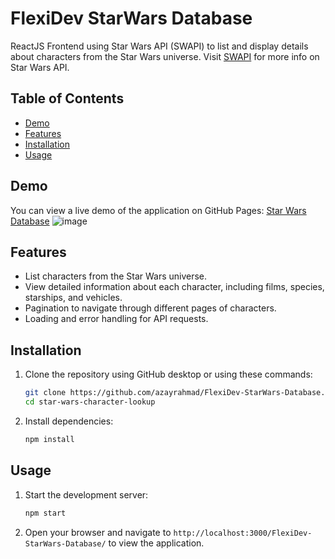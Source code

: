 # FlexiDev StarWars Database

ReactJS Frontend using Star Wars API (SWAPI) to list and display details about characters from the Star Wars universe. Visit [SWAPI](https://swapi.dev/) for more info on Star Wars API.

## Table of Contents

- [Demo](#demo)
- [Features](#features)
- [Installation](#installation)
- [Usage](#usage)

## Demo

You can view a live demo of the application on GitHub Pages: [Star Wars Database](https://azayrahmad.github.io/FlexiDev-StarWars-Database/)
![image](https://github.com/user-attachments/assets/70f3b0e8-c49a-4993-93aa-ed067aba037e)


## Features

- List characters from the Star Wars universe.
- View detailed information about each character, including films, species, starships, and vehicles.
- Pagination to navigate through different pages of characters.
- Loading and error handling for API requests.

## Installation

1. Clone the repository using GitHub desktop or using these commands:

   ```bash
   git clone https://github.com/azayrahmad/FlexiDev-StarWars-Database.git
   cd star-wars-character-lookup
   ```

2. Install dependencies:

   ```bash
   npm install
   ```

## Usage

1. Start the development server:

   ```bash
   npm start
   ```

2. Open your browser and navigate to `http://localhost:3000/FlexiDev-StarWars-Database/` to view the application.
